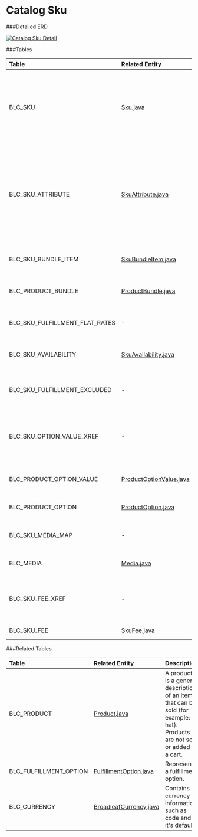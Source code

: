 # Catalog Sku



###Detailed ERD

[![Catalog Sku Detail](dataModel/CatalogSkuDetailedERD.png)](_img/dataModel/CatalogSkuDetailedERD.png)

###Tables

| Table               | Related Entity    | Description                                         |
|:--------------------|:------------------|:----------------------------------------------------|
|BLC_SKU              | [Sku.java](http://javadoc.broadleafcommerce.org/current/framework/org/broadleafcommerce/core/catalog/domain/Sku.html)          | A SKU is a specific item that can be sold including any specific attributes of the item such as color or size.  |
|BLC_SKU_ATTRIBUTE    | [SkuAttribute.java](http://javadoc.broadleafcommerce.org/current/framework/org/broadleafcommerce/core/catalog/domain/SkuAttribute.html)          | A SKU Attribute is a designator on a SKU that differentiates it from other similar SKUs (for example: Blue attribute for hat).  |
|BLC_SKU_BUNDLE_ITEM  | [SkuBundleItem.java](http://javadoc.broadleafcommerce.org/current/framework/org/broadleafcommerce/core/catalog/domain/SkuBundleItem.html)          | Represents the sku being sold in a bundle.  |
|BLC_PRODUCT_BUNDLE   | [ProductBundle.java](http://javadoc.broadleafcommerce.org/current/framework/org/broadleafcommerce/core/catalog/domain/ProductBundle.html)          | Represents the product being sold in a bundle.  |
|BLC_SKU_FULFILLMENT_FLAT_RATES| - | Represents the sku fulfillment flat rates.  |
|BLC_SKU_AVAILABILITY | [SkuAvailability.java](http://javadoc.broadleafcommerce.org/current/framework/org/broadleafcommerce/core/inventory/domain/SkuAvailability.html)      | Represents the availability of the sku.  |
|BLC_SKU_FULFILLMENT_EXCLUDED| -   | Represents if a sku fulfillment is to be excluded.  |
|BLC_SKU_OPTION_VALUE_XREF   | -   | Represents the cross reference between sku and a product option value. |
|BLC_PRODUCT_OPTION_VALUE    | [ProductOptionValue.java](http://javadoc.broadleafcommerce.org/current/framework/org/broadleafcommerce/core/catalog/domain/ProductOptionValue.html)   | Defines the value of a Product Option.  |
|BLC_PRODUCT_OPTION    | [ProductOption.java](http://javadoc.broadleafcommerce.org/current/framework/org/broadleafcommerce/core/catalog/domain/ProductOption.html)         | Designates a Product Option.  |
|BLC_SKU_MEDIA_MAP    | -          | Maps the sku to a media object.  |
|BLC_MEDIA            | [Media.java](http://javadoc.broadleafcommerce.org/current/framework/org/broadleafcommerce/core/media/domain/Media.html)          | Represents a media object.  |
|BLC_SKU_FEE_XREF    | -           | Represents the cross reference between sku and a sku fee. |
|BLC_SKU_FEE    | [SkuFee.java](http://javadoc.broadleafcommerce.org/current/framework/org/broadleafcommerce/core/catalog/domain/SkuFee.html)   | Represents a sku fee.  |


###Related Tables

| Table               | Related Entity    | Description                                         |
|:--------------------|:------------------|:----------------------------------------------------|
|BLC_PRODUCT          | [Product.java](http://javadoc.broadleafcommerce.org/current/framework/org/broadleafcommerce/core/catalog/domain/Product.html)          | A product is a general description of an item that can be sold (for example: a hat). Products are not sold or added to a cart.  |
|BLC_FULFILLMENT_OPTION | [FulfillmentOption.java](http://javadoc.broadleafcommerce.org/current/framework/org/broadleafcommerce/core/order/domain/FulfillmentOption.html)        | Represents a fulfillment option.  |
|BLC_CURRENCY                | [BroadleafCurrency.java](http://javadoc.broadleafcommerce.org/current/common/org/broadleafcommerce/common/currency/domain/BroadleafCurrency.html)      | Contains currency information, such as code and if it's default  |

